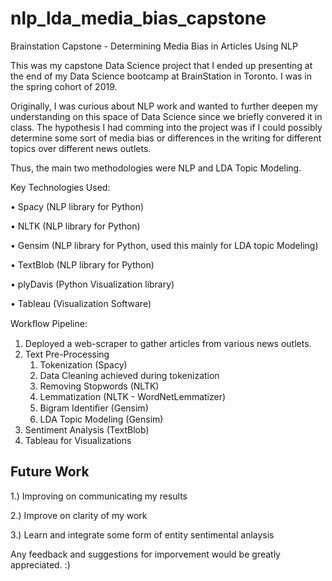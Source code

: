 # nlp_lda_media_bias_capstone
Brainstation Capstone - Determining Media Bias in Articles Using NLP

This was my capstone Data Science project that I ended up presenting at the end of my Data Science bootcamp at BrainStation in Toronto. I was in the spring cohort of 2019. 

Originally, I was curious about NLP work and wanted to further deepen my understanding on this space of Data Science since we briefly convered it in class. The hypothesis I had comming into the project was if I could possibly determine some sort of media bias or differences in the writing for different topics over different news outlets. 

Thus, the main two methodologies were NLP and LDA Topic Modeling. 

Key Technologies Used:

• Spacy (NLP library for Python)

• NLTK (NLP library for Python)

• Gensim (NLP library for Python, used this mainly for LDA topic Modeling)

• TextBlob (NLP library for Python)

• plyDavis (Python Visualization library)

• Tableau (Visualization Software)

Workﬂow Pipeline:
1. Deployed a web-scraper to gather articles from various news outlets.
2. Text Pre-Processing
    1. Tokenization (Spacy)
      1. Data Cleaning achieved during tokenization
    2. Removing Stopwords (NLTK)
    3. Lemmatization (NLTK - WordNetLemmatizer)
    4. Bigram Identiﬁer (Gensim)
    3. LDA Topic Modeling (Gensim)
4. Sentiment Analysis (TextBlob)
5. Tableau for Visualizations

## Future Work

1.) Improving on communicating my results

2.) Improve on clarity of my work

3.) Learn and integrate some form of entity sentimental anlaysis 


Any feedback and suggestions for imporvement would be greatly appreciated. :) 
